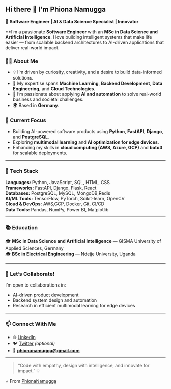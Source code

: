 ## Hi there 👋 I'm Phiona Namugga

🎯 **Software Engineer | AI & Data Science Specialist | Innovator**


**I’m a passionate **Software Engineer** with an **MSc in Data Science and Artificial Intelligence**. 
I love building intelligent systems that make life easier — from scalable backend architectures to AI-driven applications that deliver real-world impact.

### 👩‍💻 About Me
- 💡 I’m driven by curiosity, creativity, and a desire to build data-informed solutions.  
- 🧠 My expertise spans **Machine Learning**, **Backend Development**, **Data Engineering**, and **Cloud Technologies**.  
- 🚀 I’m passionate about applying **AI and automation** to solve real-world business and societal challenges.  
- 🌍 Based in **Germany**.  


### 🔭 Current Focus
- Building AI-powered software products using **Python**, **FastAPI**, **Django**, and **PostgreSQL**.  
- Exploring **multimodal learning** and **AI optimization for edge devices**.  
- Enhancing my skills in **cloud computing (AWS, Azure, GCP)** and **boto3** for scalable deployments.  
---

### 🧩 Tech Stack
**Languages:** Python, JavaScript, SQL, HTML, CSS  
**Frameworks:** FastAPI, Django, Flask, React  
**Databases:** PostgreSQL, MySQL, MongoDB,Redis  
**AI/ML Tools:** TensorFlow, PyTorch, Scikit-learn, OpenCV  
**Cloud & DevOps:** AWS,GCP, Docker, Git, CI/CD  
**Data Tools:** Pandas, NumPy, Power BI, Matplotlib  

---

### 📚 Education
🎓 **MSc in Data Science and Artificial Intelligence** — GISMA University of Applied Sciences, Germany  
🎓 **BSc in Electrical Engineering** — Ndejje University, Uganda  

---

### 🤝 Let’s Collaborate!
I’m open to collaborations in:
- AI-driven product development  
- Backend system design and automation  
- Research in efficient multimodal learning for edge devices  

---

### 📫 Connect With Me
- 🌐 [LinkedIn](https://www.linkedin.com/in/phiona-n-a0b949168/)  
- 🐦 [Twitter](https://twitter.com/) *(optional)*  
- 📧 **phionanamugga@gmail.com**  

---

> “Code with empathy, design with intelligence, and innovate for impact.” 💡  

⭐️ From [PhionaNamugga](https://github.com/Phionanamugga)
